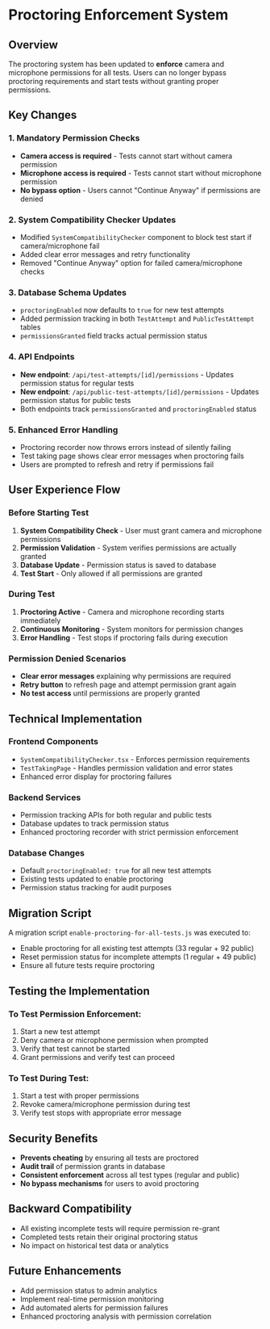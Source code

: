 # Proctoring Enforcement System

## Overview

The proctoring system has been updated to **enforce** camera and microphone permissions for all tests. Users can no longer bypass proctoring requirements and start tests without granting proper permissions.

## Key Changes

### 1. Mandatory Permission Checks
- **Camera access is required** - Tests cannot start without camera permission
- **Microphone access is required** - Tests cannot start without microphone permission
- **No bypass option** - Users cannot "Continue Anyway" if permissions are denied

### 2. System Compatibility Checker Updates
- Modified `SystemCompatibilityChecker` component to block test start if camera/microphone fail
- Added clear error messages and retry functionality
- Removed "Continue Anyway" option for failed camera/microphone checks

### 3. Database Schema Updates
- `proctoringEnabled` now defaults to `true` for new test attempts
- Added permission tracking in both `TestAttempt` and `PublicTestAttempt` tables
- `permissionsGranted` field tracks actual permission status

### 4. API Endpoints
- **New endpoint**: `/api/test-attempts/[id]/permissions` - Updates permission status for regular tests
- **New endpoint**: `/api/public-test-attempts/[id]/permissions` - Updates permission status for public tests
- Both endpoints track `permissionsGranted` and `proctoringEnabled` status

### 5. Enhanced Error Handling
- Proctoring recorder now throws errors instead of silently failing
- Test taking page shows clear error messages when proctoring fails
- Users are prompted to refresh and retry if permissions fail

## User Experience Flow

### Before Starting Test
1. **System Compatibility Check** - User must grant camera and microphone permissions
2. **Permission Validation** - System verifies permissions are actually granted
3. **Database Update** - Permission status is saved to database
4. **Test Start** - Only allowed if all permissions are granted

### During Test
1. **Proctoring Active** - Camera and microphone recording starts immediately
2. **Continuous Monitoring** - System monitors for permission changes
3. **Error Handling** - Test stops if proctoring fails during execution

### Permission Denied Scenarios
- **Clear error messages** explaining why permissions are required
- **Retry button** to refresh page and attempt permission grant again
- **No test access** until permissions are properly granted

## Technical Implementation

### Frontend Components
- `SystemCompatibilityChecker.tsx` - Enforces permission requirements
- `TestTakingPage` - Handles permission validation and error states
- Enhanced error display for proctoring failures

### Backend Services
- Permission tracking APIs for both regular and public tests
- Database updates to track permission status
- Enhanced proctoring recorder with strict permission enforcement

### Database Changes
- Default `proctoringEnabled: true` for all new test attempts
- Existing tests updated to enable proctoring
- Permission status tracking for audit purposes

## Migration Script

A migration script `enable-proctoring-for-all-tests.js` was executed to:
- Enable proctoring for all existing test attempts (33 regular + 92 public)
- Reset permission status for incomplete attempts (1 regular + 49 public)
- Ensure all future tests require proctoring

## Testing the Implementation

### To Test Permission Enforcement:
1. Start a new test attempt
2. Deny camera or microphone permission when prompted
3. Verify that test cannot be started
4. Grant permissions and verify test can proceed

### To Test During Test:
1. Start a test with proper permissions
2. Revoke camera/microphone permission during test
3. Verify test stops with appropriate error message

## Security Benefits

- **Prevents cheating** by ensuring all tests are proctored
- **Audit trail** of permission grants in database
- **Consistent enforcement** across all test types (regular and public)
- **No bypass mechanisms** for users to avoid proctoring

## Backward Compatibility

- All existing incomplete tests will require permission re-grant
- Completed tests retain their original proctoring status
- No impact on historical test data or analytics

## Future Enhancements

- Add permission status to admin analytics
- Implement real-time permission monitoring
- Add automated alerts for permission failures
- Enhanced proctoring analysis with permission correlation 